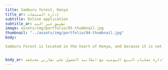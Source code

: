 ```yaml
---
title: Samburu forest, Kenya
title_ar: إدارة المبيعات
subtitle: Online application
subtitle_ar: تطبيق عبر النت
image: assets/img/portfolio/05-thumbnail.jpg
thumbnail: "../assets/img/portfolio/04-thumbnail.jpg"
body:

Samburu Forest is located in the heart of Kenya, and because it is not easy to reach, it is a safe haven for the most fragile and wonderful wild animals in the continent of Africa. Visitors to this forest can see the endangered reticulated giraffe and zebra.


body_ar: تطبيق لادارة عمليات البيع اليوميه مع امكانيه الحصول علئ تقارير مختلفه
---
```


